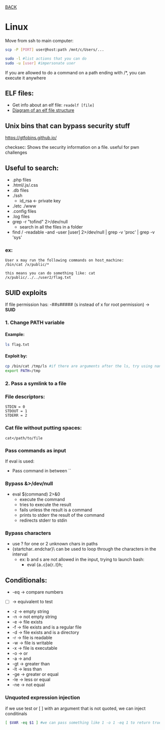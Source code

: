 [BACK](../README.md)
# Linux

Move from ssh to main computer:
```bash
scp -P [PORT] user@host:path /mnt/c/Users/...
```

```bash
sudo -l #list actions that you can do
sudo -u [user] #impersonate user
```

If you are allowed to do a command on a path ending with /*, you can execute it anywhere
## ELF files:
- Get info about an elf file: `readelf [file]`
- [Diagram of an elf file structure](img/ELF_Executable_and_Linkable_Format_diagram_by_Ange_Albertini.png) 
## Unix bins that can bypass security stuff
https://gtfobins.github.io/

checksec:
Shows the security information on a file.
useful for pwn challenges 

## Useful to search:
- .php files
- .html/.js/.css
- .db files
- ./ssh
    - id_rsa <- private key
- ./etc ./www
- .config files
- .log files
- grep -r "tofind" 2>/dev/null 
  - search in all the files in a folder
- find / -readable -and -user [user] 2>/dev/null | grep -v 'proc' | grep -v 'sys'
### ex:
    
    User x may run the following commands on host_machine:
    /bin/cat /x/public/* 
                       
    this means you can do something like: cat /x/public/../../user2/flag.txt

## SUID exploits

If file permission has: -##s##### (s instead of x for root permission) -> <strong>SUID</strong>

### 1. Change PATH variable
#### Example:
```bash
ls flag.txt
```
#### Exploit by:
```bash
cp /bin/cat /tmp/ls #if there are arguments after the ls, try using nano instead
export PATH=/tmp 
```
### 2. Pass a symlink to a file
### File descriptors:
    STDIN = 0
    STDOUT = 1
    STDERR = 2

### Cat file without putting spaces:
`cat</path/to/file`

### Pass commands as input
If eval is used:
- Pass command in between ``
  
### Bypass &>/dev/null
- eval $(command) 2>&0
  - execute the command
  - tries to execute the result
  - fails unless the result is a command
  - prints to stderr the result of the command
  - redirects stderr to stdin

### Bypass characters
- use ? for one or 2 unknown chars in paths
- {startchar..endchar}\ can be used to loop through the characters in the interval
  - ex: b and s are not allowed in the input, trying to launch bash:
    - eval {a..c}a{r..t}h\;
  
## Conditionals:

- -eq -> compare numbers
- [  ] -> equivalent to test
- -z -> empty string
- -n -> not empty string
- -e -> file exists
- -f -> file exists and is a regular file
- -d -> file exists and is a directory
- -r -> file is readable
- -w -> file is writable
- -x -> file is executable
- -o -> or
- -a -> and
- -gt -> greater than
- -lt -> less than
- -ge -> greater or equal
- -le -> less or equal
- -ne -> not equal

### Unquoted expression injection
if we use test or [   ] with an argument that is not quoted, we can inject conditinals
```bash
[ $VAR -eq $1 ] #we can pass something like 1 -o 1 -eq 1 to return true
```